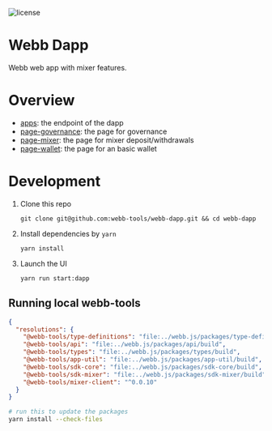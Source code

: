 ![license](https://img.shields.io/github/license/webb-tools/webb-dapp)

# Webb Dapp

Webb web app with mixer features.

# Overview

- [apps](https://github.com/webb-tools/webb-dapp/tree/master/packages/apps): the endpoint of the dapp
- [page-governance](https://github.com/webb-tools/webb-dapp/tree/master/packages/page-governance): the page for
  governance
- [page-mixer](https://github.com/webb-tools/webb-dapp/tree/master/packages/page-mixer): the page for mixer
  deposit/withdrawals
- [page-wallet](https://github.com/webb-tools/webb-dapp/tree/master/packages/page-wallet): the page for an basic wallet

# Development

1. Clone this repo

   ```base
   git clone git@github.com:webb-tools/webb-dapp.git && cd webb-dapp
   ```

2. Install dependencies by `yarn`

   ```base
   yarn install
   ```

3. Launch the UI
   ```base
   yarn run start:dapp
   ```

## Running local webb-tools

```json
{
  "resolutions": {
    "@webb-tools/type-definitions": "file:../webb.js/packages/type-definitions/build",
    "@webb-tools/api": "file:../webb.js/packages/api/build",
    "@webb-tools/types": "file:../webb.js/packages/types/build",
    "@webb-tools/app-util": "file:../webb.js/packages/app-util/build",
    "@webb-tools/sdk-core": "file:../webb.js/packages/sdk-core/build",
    "@webb-tools/sdk-mixer": "file:../webb.js/packages/sdk-mixer/build",
    "@webb-tools/mixer-client": "^0.0.10"
  }
}
```

```bash
# run this to update the packages
yarn install --check-files
```
